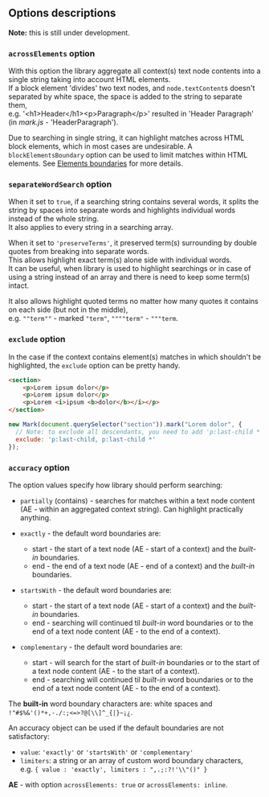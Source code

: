 
## Options descriptions

**Note:** this is still under development.

### `acrossElements` option
With this option the library aggregate all context(s) text node contents into a single string taking into account HTML elements.  
If a block element 'divides' two text nodes, and `node.textContent`s doesn't separated by white space, the space is added to the string to separate them,  
e.g. '&lt;h1&gt;Header&lt;/h1&gt;&lt;p&gt;Paragraph&lt;/p&gt;' resulted in 'Header Paragraph' (in *mark.js* - 'HeaderParagraph').

Due to searching in single string, it can highlight matches across HTML block elements, which in most cases are undesirable.
A `blockElementsBoundary` option can be used to limit matches within HTML elements. See [Elements boundaries](elements-boundaries.md) for more details.

### `separateWordSearch` option
When it set to `true`, if a searching string contains several words, it splits the string by spaces into separate words and highlights individual words instead of the whole string.  
It also applies to every string in a searching array.

When it set to `'preserveTerms'`, it preserved term(s) surrounding by double quotes from breaking into separate words.  
This allows highlight exact term(s) alone side with individual words.  
It can be useful, when library is used to highlight searchings or in case of using a string instead of an array and there is need to keep some term(s) intact.

It also allows highlight quoted terms no matter how many quotes it contains on each side (but not in the middle),  
e.g. `""term""` - marked `"term"`, `""""term"` - `"""term`.

### `exclude` option
In the case if the context contains element(s) matches in which shouldn't be highlighted, the `exclude` option can be pretty handy.

``` html
<section>
    <p>Lorem ipsum dolor</p>
    <p>Lorem ipsum dolor</p>
    <p>Lorem <i>ipsum <b>dolor</b></i></p>
</section>
```
``` js
new Mark(document.querySelector("section")).mark("Lorem dolor", {
  // Note: to exclude all descendants, you need to add 'p:last-child *' selector
  exclude: 'p:last-child, p:last-child *'
});
```

### `accuracy` option
The option values specify how library should perform searching:

* `partially` (contains) - searches for matches within a text node content (AE - within an aggregated context string). Can highlight practically anything.

* `exactly` - the default word boundaries are:
  * start - the start of a text node (AE - start of a context) and the *built-in* boundaries.
  * end - the end of a text node (AE - end of a context) and the *built-in* boundaries.

* `startsWith` - the default word boundaries are:
  * start - the start of a text node (AE - start of a context) and the *built-in* boundaries.
  * end - searching will continued til *built-in* word boundaries or to the end of a text node content (AE - to the end of a context).

* `complementary` - the default word boundaries are:
  * start - will search for the start of *built-in* boundaries or to the start of a text node content (AE - to the start of a context).
  * end - searching will continued til *built-in* word boundaries or to the end of a text node content (AE - to the end of a context).

The **built-in** word boundary characters are: white spaces and `!"#$%&'()*+,-./:;<=>?@[\\]^_{|}~¡¿`.

An accuracy object can be used if the default boundaries are not satisfactory:
* `value`: `'exactly'` or `'startsWith'` or `'complementary'`
* `limiters`: a string or an array of custom word boundary characters,  
  e.g. `{ value : 'exactly', limiters : ",.;:?!'\\"()" }`

**AE** - with option `acrossElements: true` or `acrossElements: inline`.


``` js

```
 